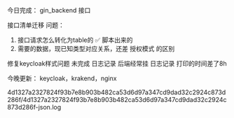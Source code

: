 今日完成：
     gin_backend 接口

接口清单迁移
问题：
1. 接口请求怎么转化为table的 ✅ 脚本出来的
2. 需要的数据，现已知类型对应关系，还差 授权模式 的区别


修复keycloak样式问题 未完成
日志记录 后端经常挂
日志记录 打印的时间差了8h

今晚更新：
    keycloak，krakend，nginx


4d1327a2327824f93b7e8b903b482ca53d6d97a347cd9dad32c2924c873d286f/4d1327a2327824f93b7e8b903b482ca53d6d97a347cd9dad32c2924c873d286f-json.log